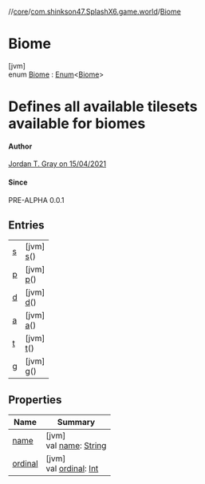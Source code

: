 //[core](../../../index.md)/[com.shinkson47.SplashX6.game.world](../index.md)/[Biome](index.md)

# Biome

[jvm]\
enum [Biome](index.md) : [Enum](https://kotlinlang.org/api/latest/jvm/stdlib/kotlin/-enum/index.html)&lt;[Biome](index.md)&gt; 

# Defines all available tilesets available for biomes

#### Author

[Jordan T. Gray on 15/04/2021](https://www.shinkson47.in)

#### Since

PRE-ALPHA 0.0.1

## Entries

| | |
|---|---|
| [s](s/index.md) | [jvm]<br>[s](s/index.md)() |
| [p](p/index.md) | [jvm]<br>[p](p/index.md)() |
| [d](d/index.md) | [jvm]<br>[d](d/index.md)() |
| [a](a/index.md) | [jvm]<br>[a](a/index.md)() |
| [t](t/index.md) | [jvm]<br>[t](t/index.md)() |
| [g](g/index.md) | [jvm]<br>[g](g/index.md)() |

## Properties

| Name | Summary |
|---|---|
| [name](../../com.shinkson47.SplashX6.utility.configuration/-language-config/-languages/en/index.md#-372974862%2FProperties%2F971615585) | [jvm]<br>val [name](../../com.shinkson47.SplashX6.utility.configuration/-language-config/-languages/en/index.md#-372974862%2FProperties%2F971615585): [String](https://kotlinlang.org/api/latest/jvm/stdlib/kotlin/-string/index.html) |
| [ordinal](../../com.shinkson47.SplashX6.utility.configuration/-language-config/-languages/en/index.md#-739389684%2FProperties%2F971615585) | [jvm]<br>val [ordinal](../../com.shinkson47.SplashX6.utility.configuration/-language-config/-languages/en/index.md#-739389684%2FProperties%2F971615585): [Int](https://kotlinlang.org/api/latest/jvm/stdlib/kotlin/-int/index.html) |
